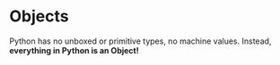 # Objects

Python has no unboxed or primitive types, no machine values. Instead, **everything in Python is an Object!** 



